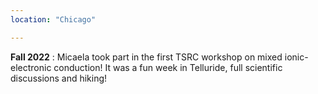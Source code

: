 ```yaml
---
location: "Chicago"

---
```


**Fall 2022** : Micaela took part in the first TSRC workshop on mixed ionic-electronic conduction! It was a fun week in Telluride, full scientific discussions and hiking! 
